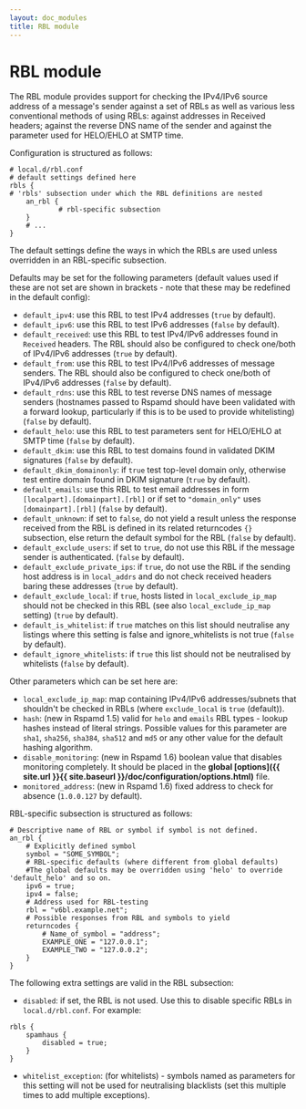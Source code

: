 ```yaml
---
layout: doc_modules
title: RBL module
---
```

# RBL module

The RBL module provides support for checking the IPv4/IPv6 source address of a message's sender against a set of RBLs as well as various less conventional methods of using RBLs: against addresses in Received headers; against the reverse DNS name of the sender and against the parameter used for HELO/EHLO at SMTP time.

Configuration is structured as follows:

~~~ucl
# local.d/rbl.conf
# default settings defined here
rbls {
# 'rbls' subsection under which the RBL definitions are nested
	an_rbl {
			# rbl-specific subsection 
	}
	# ...
}
~~~

The default settings define the ways in which the RBLs are used unless overridden in an RBL-specific subsection.

Defaults may be set for the following parameters (default values used if these are not set are shown in brackets - note that these may be redefined in the default config):

- `default_ipv4`: use this RBL to test IPv4 addresses (`true` by default).
- `default_ipv6`: use this RBL to test IPv6 addresses (`false` by default).
- `default_received`: use this RBL to test IPv4/IPv6 addresses found in `Received` headers. The RBL should also be configured to check one/both of IPv4/IPv6 addresses (`true` by default).
- `default_from`: use this RBL to test IPv4/IPv6 addresses of message senders. The RBL should also be configured to check one/both of IPv4/IPv6 addresses (`false` by default).
- `default_rdns`: use this RBL to test reverse DNS names of message senders (hostnames passed to Rspamd should have been validated with a forward lookup, particularly if this is to be used to provide whitelisting) (`false` by default).
- `default_helo`: use this RBL to test parameters sent for HELO/EHLO at SMTP time (`false` by default).
- `default_dkim`: use this RBL to test domains found in validated DKIM signatures (`false` by default).
- `default_dkim_domainonly`: if `true` test top-level domain only, otherwise test entire domain found in DKIM signature (`true` by default).
- `default_emails`: use this RBL to test email addresses in form `[localpart].[domainpart].[rbl]` or if set to `"domain_only"` uses `[domainpart].[rbl]` (`false` by default).
- `default_unknown`: if set to `false`, do not yield a result unless the response received from the RBL is defined in its related returncodes `{}` subsection, else return the default symbol for the RBL (`false` by default).
- `default_exclude_users`: if set to `true`, do not use this RBL if the message sender is authenticated. (`false` by default).
- `default_exclude_private_ips`: if `true`, do not use the RBL if the sending host address is in `local_addrs` and do not check received headers baring these addresses (`true` by default).
- `default_exclude_local`: if `true`, hosts listed in `local_exclude_ip_map` should not be checked in this RBL (see also `local_exclude_ip_map` setting) (`true` by default).
- `default_is_whitelist`: if `true` matches on this list should neutralise any listings where this setting is false and ignore_whitelists is not true (`false` by default).
- `default_ignore_whitelists`: if `true` this list should not be neutralised by whitelists (`false` by default).

Other parameters which can be set here are:

- `local_exclude_ip_map`: map containing IPv4/IPv6 addresses/subnets that shouldn't be checked in RBLs (where `exclude_local` is `true` (default)).
- `hash`: (new in Rspamd 1.5) valid for `helo` and `emails` RBL types - lookup hashes instead of literal strings. Possible values for this parameter are `sha1`, `sha256`, `sha384`, `sha512` and `md5` or any other value for the default hashing algorithm.
- `disable_monitoring`: (new in Rspamd 1.6) boolean value that disables monitoring completely. It should be placed in the **global [options]({{ site.url }}{{ site.baseurl }}/doc/configuration/options.html)** file. 
- `monitored_address`: (new in Rspamd 1.6) fixed address to check for absence (`1.0.0.127` by default).

RBL-specific subsection is structured as follows:

~~~ucl
# Descriptive name of RBL or symbol if symbol is not defined.
an_rbl {
	# Explicitly defined symbol
	symbol = "SOME_SYMBOL";
	# RBL-specific defaults (where different from global defaults)
	#The global defaults may be overridden using 'helo' to override 'default_helo' and so on.
	ipv6 = true;
	ipv4 = false;
	# Address used for RBL-testing
	rbl = "v6bl.example.net";
	# Possible responses from RBL and symbols to yield
	returncodes {
		# Name_of_symbol = "address";
		EXAMPLE_ONE = "127.0.0.1";
		EXAMPLE_TWO = "127.0.0.2";
	}
}
~~~

The following extra settings are valid in the RBL subsection:

- `disabled`: if set, the RBL is not used. Use this to disable specific RBLs in `local.d/rbl.conf`. For example:

~~~ucl
rbls {
	spamhaus {
		disabled = true;
	}
}
~~~

- `whitelist_exception`: (for whitelists) - symbols named as parameters for this setting will not be used for neutralising blacklists (set this multiple times to add multiple exceptions).
